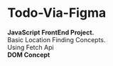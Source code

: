  # Todo-Via-Figma
<b>JavaScript FrontEnd Project.</b><br>
Basic Location Finding Concepts.<br>
Using Fetch Api<br>
<b>DOM Concept</b>
